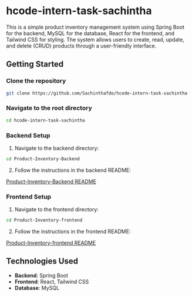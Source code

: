 # hcode-intern-task-sachintha

This is a simple product inventory management system using Spring Boot for the backend, MySQL for the database, React for the frontend, and Tailwind CSS for styling. The system allows users to create, read, update, and delete (CRUD) products through a user-friendly interface.

## Getting Started

### Clone the repository

```bash
git clone https://github.com/Sachinthafdo/hcode-intern-task-sachintha
```

### Navigate to the root directory

```bash
cd hcode-intern-task-sachintha
```

### Backend Setup

1. Navigate to the backend directory:

```bash
cd Product-Inventory-Backend
```

2. Follow the instructions in the backend README:

[Product-Inventory-Backend README](https://github.com/Sachinthafdo/hcode-intern-task-sachintha/blob/main/Product-Inventory-Backend/Readme.md)

### Frontend Setup

1. Navigate to the frontend directory:

```bash
cd Product-Inventory-frontend
```

2. Follow the instructions in the frontend README:

[Product-Inventory-frontend README](https://github.com/Sachinthafdo/hcode-intern-task-sachintha/blob/main/Product-Inventory-frontend/Readme.md)

## Technologies Used

- **Backend**: Spring Boot
- **Frontend**: React, Tailwind CSS
- **Database**: MySQL
